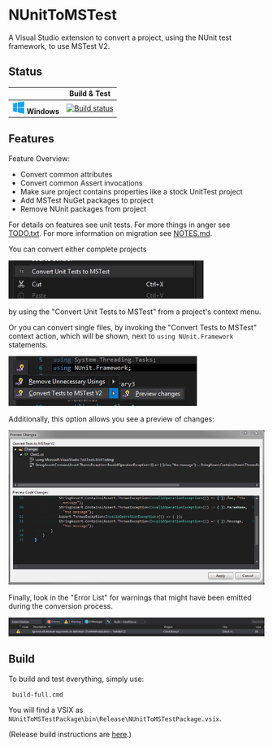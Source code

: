 # NUnitToMSTest

A Visual Studio extension to convert a project, using the NUnit test framework, to use MSTest V2.

## Status

|   | Build & Test |
|---|:-----:|
|![Win](docs/images/win_med.png) **Windows**|[![Build status](https://ci.appveyor.com/api/projects/status/6v5cje0d93w6ivf8?svg=true)](https://ci.appveyor.com/project/cklutz/nunittomstest)|

## Features

Feature Overview:

* Convert common attributes
* Convert common Assert invocations
* Make sure project contains properties like a stock UnitTest project
* Add MSTest NuGet packages to project
* Remove NUnit packages from project

For details on features see unit tests.
For more things in anger see [TODO.txt](TODO.txt).
For more information on migration see [NOTES.md](NOTES.md).

You can convert either complete projects

![project convert](docs/images/perproject.png)

by using the "Convert Unit Tests to MSTest" from a project's context menu.

Or you can convert single files, by invoking the "Convert Tests to MSTest"
context action, which will be shown, next to `using NUnit.Framework` statements.

![file convert](docs/images/perfile.png)

Additionally, this option allows you see a preview of changes:

![preview](docs/images/preview.png)

Finally, look in the "Error List" for warnings that might have been emitted
during the conversion process.

![warnings](docs/images/errorlist.png)


## Build

To build and test everything, simply use:

     build-full.cmd

You will find a VSIX as `NUnitToMSTestPackage\bin\Release\NUnitToMSTestPackage.vsix`.

(Release build instructions are [here](docs/Releases.md).)
